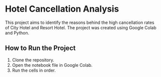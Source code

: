 # Hotel Cancellation Analysis

This project aims to identify the reasons behind the high cancellation rates of City Hotel and Resort Hotel. The project was created using Google Colab and Python.

## How to Run the Project

1. Clone the repository.
2. Open the notebook file in Google Colab.
3. Run the cells in order.
